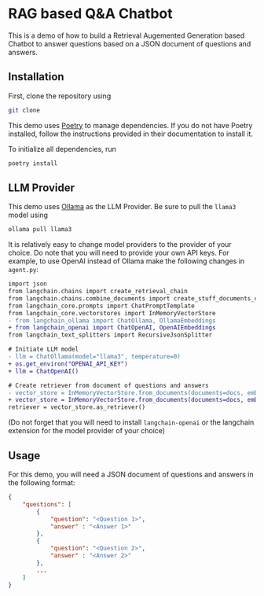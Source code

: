# RAG based Q&A Chatbot
This is a demo of how to build a Retrieval Augemented Generation based Chatbot to answer questions based on a JSON document of questions and answers.

## Installation
First, clone the repository using

```bash
git clone 
```

This demo uses [Poetry](https://python-poetry.org/docs/) to manage dependencies. If you do not have Poetry installed, follow the instructions provided in their documentation to install it.

To initialize all dependencies, run
```bash
poetry install
```

## LLM Provider

This demo uses [Ollama](https://github.com/ollama/ollama) as the LLM Provider. 
Be sure to pull the `llama3` model using

```bash
ollama pull llama3
```

It is relatively easy to change model providers to the provider of your choice. Do note that you will need to provide your own API keys. For example, to use OpenAI instead of Ollama make the following changes in `agent.py`:

```diff
import json
from langchain.chains import create_retrieval_chain
from langchain.chains.combine_documents import create_stuff_documents_chain
from langchain_core.prompts import ChatPromptTemplate
from langchain_core.vectorstores import InMemoryVectorStore
- from langchain_ollama import ChatOllama, OllamaEmbeddings
+ from langchain_openai import ChatOpenAI, OpenAIEmbeddings
from langchain_text_splitters import RecursiveJsonSplitter
```

```diff
# Initiate LLM model
- llm = ChatOllama(model="llama3", temperature=0)
+ os.get_environ("OPENAI_API_KEY")
+ llm = ChatOpenAI()
```

```diff
# Create retriever from document of questions and answers
- vector_store = InMemoryVectorStore.from_documents(documents=docs, embedding=OllamaEmbeddings(model="llama3"))
+ vector_store = InMemoryVectorStore.from_documents(documents=docs, embedding=OpenAIEmbeddings())
retriever = vector_store.as_retriever()
```

(Do not forget that you will need to install `langchain-openai` or the langchain extension for the model provider of your choice)

## Usage
For this demo, you will need a JSON document of questions and answers in the following format:

```JSON
{
    "questions": [
        {
            "question": "<Question 1>",
            "answer" : "<Answer 1>"
        },
        {
            "question": "<Question 2>",
            "answer" : "<Answer 2>"
        },
        ...
    ]
}
```
